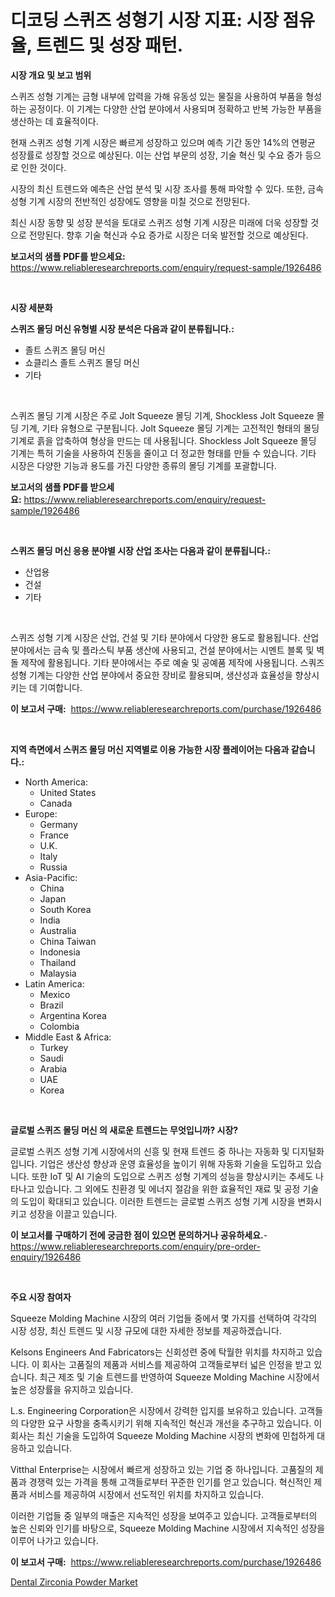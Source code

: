 <p><h1>디코딩 스퀴즈 성형기 시장 지표: 시장 점유율, 트렌드 및 성장 패턴.</h1></p><p><strong>시장 개요 및 보고 범위</strong></p>
<p><p>스퀴즈 성형 기계는 금형 내부에 압력을 가해 유동성 있는 물질을 사용하여 부품을 형성하는 공정이다. 이 기계는 다양한 산업 분야에서 사용되며 정확하고 반복 가능한 부품을 생산하는 데 효율적이다.</p><p>현재 스퀴즈 성형 기계 시장은 빠르게 성장하고 있으며 예측 기간 동안 14%의 연평균 성장률로 성장할 것으로 예상된다. 이는 산업 부문의 성장, 기술 혁신 및 수요 증가 등으로 인한 것이다.</p><p>시장의 최신 트렌드와 예측은 산업 분석 및 시장 조사를 통해 파악할 수 있다. 또한, 금속 성형 기계 시장의 전반적인 성장에도 영향을 미칠 것으로 전망된다.</p><p>최신 시장 동향 및 성장 분석을 토대로 스퀴즈 성형 기계 시장은 미래에 더욱 성장할 것으로 전망된다. 향후 기술 혁신과 수요 증가로 시장은 더욱 발전할 것으로 예상된다.</p></p>
<p><strong>보고서의 샘플 PDF를 받으세요:</strong> <a href="https://www.reliableresearchreports.com/enquiry/request-sample/1926486">https://www.reliableresearchreports.com/enquiry/request-sample/1926486</a></p>
<p>&nbsp;</p>
<p><strong>시장 세분화</strong></p>
<p><strong>스퀴즈 몰딩 머신 유형별 시장 분석은 다음과 같이 분류됩니다.:</strong></p>
<p><ul><li>졸트 스퀴즈 몰딩 머신</li><li>쇼클리스 졸트 스퀴즈 몰딩 머신</li><li>기타</li></ul></p>
<p>&nbsp;</p>
<p><p>스퀴즈 몰딩 기계 시장은 주로 Jolt Squeeze 몰딩 기계, Shockless Jolt Squeeze 몰딩 기계, 기타 유형으로 구분됩니다. Jolt Squeeze 몰딩 기계는 고전적인 형태의 몰딩 기계로 흙을 압축하여 형상을 만드는 데 사용됩니다. Shockless Jolt Squeeze 몰딩 기계는 특허 기술을 사용하여 진동을 줄이고 더 정교한 형태를 만들 수 있습니다. 기타 시장은 다양한 기능과 용도를 가진 다양한 종류의 몰딩 기계를 포괄합니다.</p></p>
<p><strong>보고서의 샘플 PDF를 받으세요:</strong>&nbsp;<a href="https://www.reliableresearchreports.com/enquiry/request-sample/1926486">https://www.reliableresearchreports.com/enquiry/request-sample/1926486</a></p>
<p>&nbsp;</p>
<p><strong> 스퀴즈 몰딩 머신 응용 분야별 시장 산업 조사는 다음과 같이 분류됩니다.:</strong></p>
<p><ul><li>산업용</li><li>건설</li><li>기타</li></ul></p>
<p>&nbsp;</p>
<p><p>스퀴즈 성형 기계 시장은 산업, 건설 및 기타 분야에서 다양한 용도로 활용됩니다. 산업 분야에서는 금속 및 플라스틱 부품 생산에 사용되고, 건설 분야에서는 시멘트 블록 및 벽돌 제작에 활용됩니다. 기타 분야에서는 주로 예술 및 공예품 제작에 사용됩니다. 스쿼즈 성형 기계는 다양한 산업 분야에서 중요한 장비로 활용되며, 생산성과 효율성을 향상시키는 데 기여합니다.</p></p>
<p><strong>이 보고서 구매:</strong>&nbsp; <a href="https://www.reliableresearchreports.com/purchase/1926486">https://www.reliableresearchreports.com/purchase/1926486</a></p>
<p>&nbsp;</p>
<p><strong>지역 측면에서 스퀴즈 몰딩 머신 지역별로 이용 가능한 시장 플레이어는 다음과 같습니다.:</strong></p>
<p><ul>
    <li>
        North America:
        <ul>
            <li>United States</li>
            <li>Canada</li>
        </ul>
    </li>
    <li>
        Europe:
        <ul>
            <li>Germany</li>
            <li>France</li>
            <li>U.K.</li>
            <li>Italy</li>
            <li>Russia</li>
        </ul>
    </li>
    <li>
        Asia-Pacific:
        <ul>
            <li>China</li>
            <li>Japan</li>
            <li>South Korea</li>
            <li>India</li>
            <li>Australia</li>
            <li>China Taiwan</li>
            <li>Indonesia</li>
            <li>Thailand</li>
            <li>Malaysia</li>
        </ul>
    </li>
    <li>
        Latin America:
        <ul>
            <li>Mexico</li>
            <li>Brazil</li>
            <li>Argentina Korea</li>
            <li>Colombia</li>
        </ul>
    </li>
    <li>
        Middle East & Africa:
        <ul>
            <li>Turkey</li>
            <li>Saudi</li>
            <li>Arabia</li>
            <li>UAE</li>
            <li>Korea</li>
        </ul>
    </li>
    </ul></p>
<p>&nbsp;</p>
<p><strong>글로벌 스퀴즈 몰딩 머신 의 새로운 트렌드는 무엇입니까? 시장?</strong></p>
<p><p>글로벌 스퀴즈 성형 기계 시장에서의 신흥 및 현재 트렌드 중 하나는 자동화 및 디지털화입니다. 기업은 생산성 향상과 운영 효율성을 높이기 위해 자동화 기술을 도입하고 있습니다. 또한 IoT 및 AI 기술의 도입으로 스퀴즈 성형 기계의 성능을 향상시키는 추세도 나타나고 있습니다. 그 외에도 친환경 및 에너지 절감을 위한 효율적인 재료 및 공정 기술의 도입이 확대되고 있습니다. 이러한 트렌드는 글로벌 스퀴즈 성형 기계 시장을 변화시키고 성장을 이끌고 있습니다.</p></p>
<p><strong>이 보고서를 구매하기 전에 궁금한 점이 있으면 문의하거나 공유하세요.</strong>- <a href="https://www.reliableresearchreports.com/enquiry/pre-order-enquiry/1926486">https://www.reliableresearchreports.com/enquiry/pre-order-enquiry/1926486</a></p>
<p>&nbsp;</p>
<p><strong>주요 시장 참여자</strong></p>
<p><p>Squeeze Molding Machine 시장의 여러 기업들 중에서 몇 가지를 선택하여 각각의 시장 성장, 최신 트렌드 및 시장 규모에 대한 자세한 정보를 제공하겠습니다.</p><p>Kelsons Engineers And Fabricators는 신회성련 중에 탁월한 위치를 차지하고 있습니다. 이 회사는 고품질의 제품과 서비스를 제공하여 고객들로부터 넓은 인정을 받고 있습니다. 최근 제조 및 기술 트렌드를 반영하여 Squeeze Molding Machine 시장에서 높은 성장률을 유지하고 있습니다.</p><p>L.s. Engineering Corporation은 시장에서 강력한 입지를 보유하고 있습니다. 고객들의 다양한 요구 사항을 충족시키기 위해 지속적인 혁신과 개선을 추구하고 있습니다. 이 회사는 최신 기술을 도입하여 Squeeze Molding Machine 시장의 변화에 민첩하게 대응하고 있습니다.</p><p>Vitthal Enterprise는 시장에서 빠르게 성장하고 있는 기업 중 하나입니다. 고품질의 제품과 경쟁력 있는 가격을 통해 고객들로부터 꾸준한 인기를 얻고 있습니다. 혁신적인 제품과 서비스를 제공하여 시장에서 선도적인 위치를 차지하고 있습니다.</p><p>이러한 기업들 중 일부의 매출은 지속적인 성장을 보여주고 있습니다. 고객들로부터의 높은 신뢰와 인기를 바탕으로, Squeeze Molding Machine 시장에서 지속적인 성장을 이루어 나가고 있습니다.</p></p>
<p><strong>이 보고서 구매:</strong>&nbsp;&nbsp;<a href="https://www.reliableresearchreports.com/purchase/1926486">https://www.reliableresearchreports.com/purchase/1926486</a></p>
<p><p><a href="https://summer-dogwood-3e9.notion.site/Dental-Zirconia-Powder-Market-Challenges-Opportunities-and-Growth-Drivers-and-Major-Market-Player-1d780a91801d4acdbf4aab4744fa1880">Dental Zirconia Powder Market</a></p></p>
